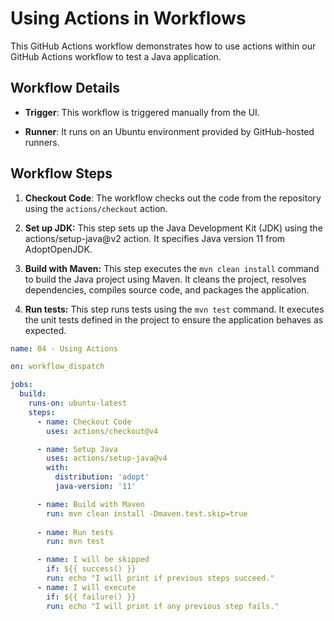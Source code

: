 # Using Actions in Workflows

This GitHub Actions workflow demonstrates how to use actions within our GitHub Actions workflow to test a Java application.

## Workflow Details

- **Trigger**: This workflow is triggered manually from the UI.

- **Runner**: It runs on an Ubuntu environment provided by GitHub-hosted runners.

## Workflow Steps

1. **Checkout Code**: The workflow checks out the code from the repository using the `actions/checkout` action.

2. **Set up JDK:** This step sets up the Java Development Kit (JDK) using the actions/setup-java@v2 action. It specifies Java version 11 from AdoptOpenJDK.

3. **Build with Maven:** This step executes the `mvn clean install` command to build the Java project using Maven. It cleans the project, resolves dependencies, compiles source code, and packages the application.

4. **Run tests:** This step runs tests using the `mvn test` command. It executes the unit tests defined in the project to ensure the application behaves as expected.

```yaml
name: 04 - Using Actions

on: workflow_dispatch

jobs:
  build:
    runs-on: ubuntu-latest
    steps:
      - name: Checkout Code
        uses: actions/checkout@v4

      - name: Setup Java
        uses: actions/setup-java@v4
        with:
          distribution: 'adopt'
          java-version: '11'

      - name: Build with Maven
        run: mvn clean install -Dmaven.test.skip=true
        
      - name: Run tests
        run: mvn test

      - name: I will be skipped
        if: ${{ success() }}
        run: echo "I will print if previous steps succeed."
      - name: I will execute
        if: ${{ failure() }}
        run: echo "I will print if any previous step fails."
```